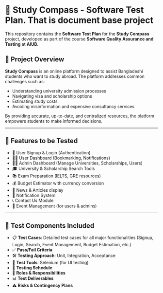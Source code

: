 # 🧪 Study Compass - Software Test Plan. That is document base project

This repository contains the **Software Test Plan** for the **Study Compass** project, developed as part of the course **Software Quality Assurance and Testing** at **AIUB**.

## 📘 Project Overview

**Study Compass** is an online platform designed to assist Bangladeshi students who want to study abroad. The platform addresses common challenges such as:

- Understanding university admission processes
- Navigating visa and scholarship options
- Estimating study costs
- Avoiding misinformation and expensive consultancy services

By providing accurate, up-to-date, and centralized resources, the platform empowers students to make informed decisions.

---

## 🧠 Features to be Tested

- 🔐 User Signup & Login (Authentication)
- 🧑‍🎓 User Dashboard (Bookmarking, Notifications)
- 🧑‍💼 Admin Dashboard (Manage Universities, Scholarships, Users)
- 🎓 University & Scholarship Search Tools
- 📚 Exam Preparation (IELTS, GRE resources)
- 💰 Budget Estimator with currency conversion
- 📰 News & Articles display
- 📣 Notification System
- 📞 Contact Us Module
- 📆 Event Management (for users & admins)

---

## 🧪 Test Components Included

- 📋 **Test Cases**: Detailed test cases for all major functionalities (Signup, Login, Search, Event Management, Budget Estimation, etc.)
- ✅ **Pass/Fail Criteria**
- 🛠️ **Testing Approach**: Unit, Integration, Acceptance
- 🧰 **Test Tools**: Selenium (for UI testing)
- 📅 **Testing Schedule**
- 👥 **Roles & Responsibilities**
- 📊 **Test Deliverables**
- ⚠️ **Risks & Contingency Plans**

